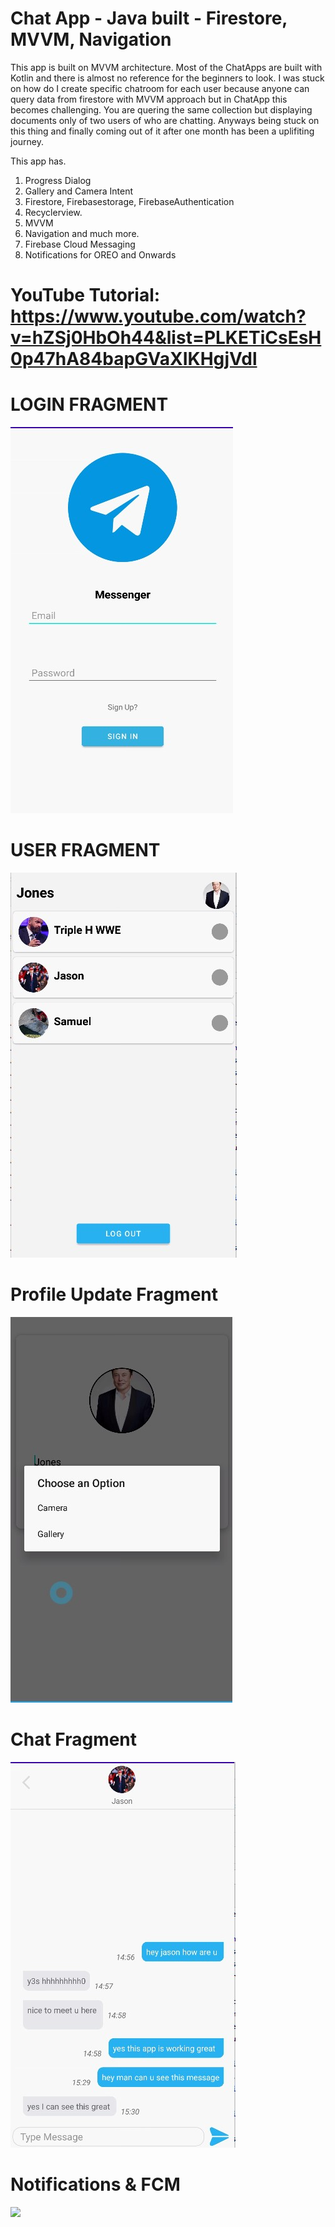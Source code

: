 # Chat App - Java built - Firestore, MVVM, Navigation 

This app is built on MVVM architecture. Most of the ChatApps are built with Kotlin and there is almost no reference for the beginners to look. I was stuck on how do I create specific chatroom
for each user because anyone can query data from firestore with MVVM approach but in ChatApp this becomes challenging. You are quering the same collection but displaying 
documents only of two users of who are chatting. Anyways being stuck on this thing and finally coming out of it after one month has been a uplifiting journey. 

This app has. 

1. Progress Dialog
2. Gallery and Camera Intent
3. Firestore, Firebasestorage, FirebaseAuthentication
4. Recyclerview. 
5. MVVM
6. Navigation and much more. 
7. Firebase Cloud Messaging
8. Notifications for OREO and Onwards

# YouTube Tutorial: https://www.youtube.com/watch?v=hZSj0HbOh44&list=PLKETiCsEsH0p47hA84bapGVaXIKHgjVdl

# LOGIN FRAGMENT
![](images/1.jpg)

# USER FRAGMENT
![](images/4.jpg)

# Profile Update Fragment
![](images/5.jpg)

# Chat Fragment
![](images/3.jpg)

# Notifications & FCM
![](images6.jpg)



